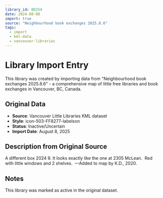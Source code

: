 ```yaml
---
library_id: 00254
date: 2024-08-08
import: true
source: "Neighbourhood book exchanges 2025.8.6"
tags:
  - import
  - kml-data
  - vancouver-libraries
---
```


# Library Import Entry

This library was created by importing data from "Neighbourhood book exchanges 2025.8.6" - a comprehensive map of little free libraries and book exchanges in Vancouver, BC, Canada.

## Original Data

- **Source**: Vancouver Little Libraries KML dataset
- **Style**: icon-503-FF8277-labelson
- **Status**: Inactive/Uncertain
- **Import Date**: August 8, 2025

## Description from Original Source

A different box 2024 9.
It looks exactly like the one at 2305 McLean. 
Red with little windows and 2 shelves. 
—Added to map by K.D., 2020.



## Notes

This library was marked as active in the original dataset.
